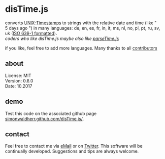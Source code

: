 # disTime.js

converts [UNIX-Timestamps](https://en.wikipedia.org/wiki/Unix_time) to strings with the relative date and time (like " 5 days ago ") in many languages: 
de, 
en, 
es, 
fr, 
in, 
it, 
ms, 
nl, 
no, 
pl, 
pt, 
ru, 
sv,
uk ([ISO 639-1 formatted](https://en.wikipedia.org/wiki/ISO_639-1)).   
*coders who like disTime.js maybe also like [parseTime.js](https://github.com/SimonWaldherr/parseTime.js)*  

if you like, feel free to add more languages. Many thanks to all [contributors](https://github.com/SimonWaldherr/disTime.js/graphs/contributors)

## about

License:   MIT  
Version: 0.8.0  
Date:  10.2017  

## demo

Test this code on the associated github page [simonwaldherr.github.com/disTime.js/](http://simonwaldherr.github.com/disTime.js/).

## contact

Feel free to contact me via [eMail](mailto:contact@simonwaldherr.de) or on [Twitter](http://twitter.com/simonwaldherr). This software will be continually developed. Suggestions and tips are always welcome.
